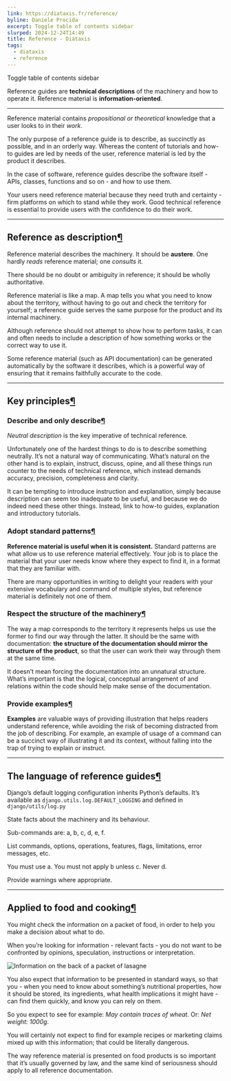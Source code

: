 ```yaml
---
link: https://diataxis.fr/reference/
byline: Daniele Procida
excerpt: Toggle table of contents sidebar
slurped: 2024-12-24T14:49
title: Reference - Diátaxis
tags:
  - diataxis
  - reference
---
```


Toggle table of contents sidebar

Reference guides are **technical descriptions** of the machinery and how to operate it. Reference material is **information-oriented**.

---

Reference material contains _propositional or theoretical_ knowledge that a user looks to in their _work_.

The only purpose of a reference guide is to describe, as succinctly as possible, and in an orderly way. Whereas the content of tutorials and how-to guides are led by needs of the user, reference material is led by the product it describes.

In the case of software, reference guides describe the software itself - APIs, classes, functions and so on - and how to use them.

Your users need reference material because they need truth and certainty - firm platforms on which to stand while they work. Good technical reference is essential to provide users with the confidence to do their work.

---

## Reference as description[¶](https://diataxis.fr/reference/#reference-as-description "Link to this heading")

Reference material describes the machinery. It should be **austere**. One hardly _reads_ reference material; one _consults_ it.

There should be no doubt or ambiguity in reference; it should be wholly authoritative.

Reference material is like a map. A map tells you what you need to know about the territory, without having to go out and check the territory for yourself; a reference guide serves the same purpose for the product and its internal machinery.

Although reference should not attempt to show how to perform tasks, it can and often needs to include a description of how something works or the correct way to use it.

Some reference material (such as API documentation) can be generated automatically by the software it describes, which is a powerful way of ensuring that it remains faithfully accurate to the code.

---

## Key principles[¶](https://diataxis.fr/reference/#key-principles "Link to this heading")

### Describe and only describe[¶](https://diataxis.fr/reference/#describe-and-only-describe "Link to this heading")

_Neutral description_ is the key imperative of technical reference.

Unfortunately one of the hardest things to do is to describe something neutrally. It’s not a natural way of communicating. What’s natural on the other hand is to explain, instruct, discuss, opine, and all these things run counter to the needs of technical reference, which instead demands accuracy, precision, completeness and clarity.

It can be tempting to introduce instruction and explanation, simply because description can seem too inadequate to be useful, and because we do indeed need these other things. Instead, link to how-to guides, explanation and introductory tutorials.

### Adopt standard patterns[¶](https://diataxis.fr/reference/#adopt-standard-patterns "Link to this heading")

**Reference material is useful when it is consistent.** Standard patterns are what allow us to use reference material effectively. Your job is to place the material that your user needs know where they expect to find it, in a format that they are familiar with.

There are many opportunities in writing to delight your readers with your extensive vocabulary and command of multiple styles, but reference material is definitely not one of them.

### Respect the structure of the machinery[¶](https://diataxis.fr/reference/#respect-the-structure-of-the-machinery "Link to this heading")

The way a map corresponds to the territory it represents helps us use the former to find our way through the latter. It should be the same with documentation: **the structure of the documentation should mirror the structure of the product**, so that the user can work their way through them at the same time.

It doesn’t mean forcing the documentation into an unnatural structure. What’s important is that the logical, conceptual arrangement of and relations within the code should help make sense of the documentation.

### Provide examples[¶](https://diataxis.fr/reference/#provide-examples "Link to this heading")

**Examples** are valuable ways of providing illustration that helps readers understand reference, while avoiding the risk of becoming distracted from the job of describing. For example, an example of usage of a command can be a succinct way of illustrating it and its context, without falling into the trap of trying to explain or instruct.

---

## The language of reference guides[¶](https://diataxis.fr/reference/#the-language-of-reference-guides "Link to this heading")

Django’s default logging configuration inherits Python’s defaults. It’s available as `django.utils.log.DEFAULT_LOGGING` and defined in `django/utils/log.py`

State facts about the machinery and its behaviour.

Sub-commands are: a, b, c, d, e, f.

List commands, options, operations, features, flags, limitations, error messages, etc.

You must use a. You must not apply b unless c. Never d.

Provide warnings where appropriate.

---

## Applied to food and cooking[¶](https://diataxis.fr/reference/#applied-to-food-and-cooking "Link to this heading")

You might check the information on a packet of food, in order to help you make a decision about what to do.

When you’re looking for information - relevant facts - you do not want to be confronted by opinions, speculation, instructions or interpretation.

![Information on the back of a packet of lasagne](https://diataxis.fr/_images/lasagne.jpg)

You also expect that information to be presented in standard ways, so that you - when you need to know about something’s nutritional properties, how it should be stored, its ingredients, what health implications it might have - can find them quickly, and know you can rely on them.

So you expect to see for example: _May contain traces of wheat_. Or: _Net weight: 1000g_.

You will certainly not expect to find for example recipes or marketing claims mixed up with this information; that could be literally dangerous.

The way reference material is presented on food products is so important that it’s usually governed by law, and the same kind of seriousness should apply to all reference documentation.